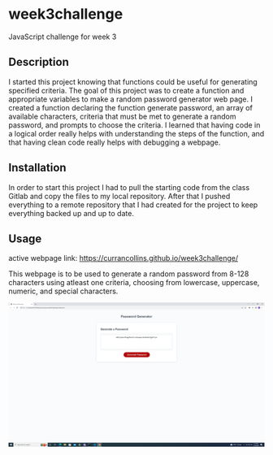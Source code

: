 # week3challenge
JavaScript challenge for week 3

## Description

I started this project knowing that functions could be useful for generating specified criteria.  The goal of this project was to create a function and appropriate variables to make a random password generator web page.  I created a function declaring the function generate password, an array of available characters, criteria that must be met to generate a random password, and prompts to choose the criteria.  I learned that having code in a logical order really helps with understanding the steps of the function, and that having clean code really helps with debugging a webpage.

## Installation

In order to start this project I had to pull the starting code from the class Gitlab and copy the files to my local repository. After that I pushed everything to a remote repository that I had created for the project to keep everything backed up and up to date.

## Usage

active webpage link:
https://currancollins.github.io/week3challenge/

This webpage is to be used to generate a random password from 8-128 characters using atleast one criteria, choosing from lowercase, uppercase, numeric, and special characters.

![Webpage Image](assets/images/Screenshot.png)
